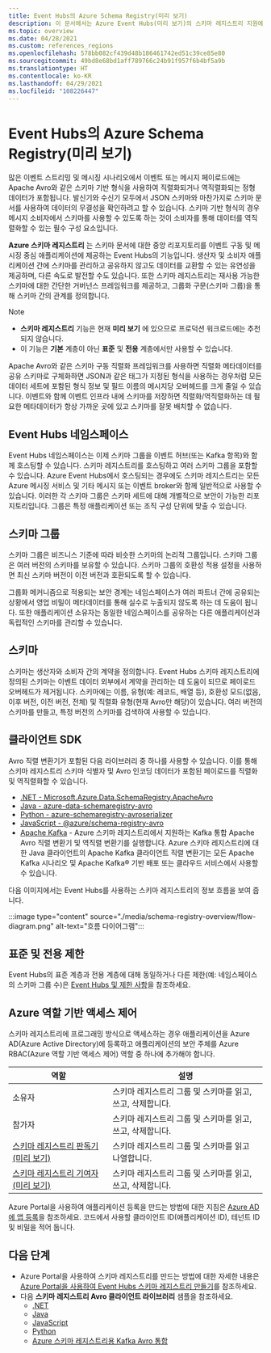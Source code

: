 ```yaml
---
title: Event Hubs의 Azure Schema Registry(미리 보기)
description: 이 문서에서는 Azure Event Hubs(미리 보기)의 스키마 레지스트리 지원에 대해 간략하게 설명합니다.
ms.topic: overview
ms.date: 04/28/2021
ms.custom: references_regions
ms.openlocfilehash: 578bb082cf439d48b186461742ed51c39ce85e80
ms.sourcegitcommit: 49bd8e68bd1aff789766c24b91f957f6b4bf5a9b
ms.translationtype: HT
ms.contentlocale: ko-KR
ms.lasthandoff: 04/29/2021
ms.locfileid: "108226447"
---
```

# <a name="azure-schema-registry-in-event-hubs-preview"></a>Event Hubs의 Azure Schema Registry(미리 보기)
많은 이벤트 스트리밍 및 메시징 시나리오에서 이벤트 또는 메시지 페이로드에는 Apache Avro와 같은 스키마 기반 형식을 사용하여 직렬화되거나 역직렬화되는 정형 데이터가 포함됩니다. 발신기와 수신기 모두에서 JSON 스키마와 마찬가지로 스키마 문서를 사용하여 데이터의 무결성을 확인하려고 할 수 있습니다. 스키마 기반 형식의 경우 메시지 소비자에서 스키마를 사용할 수 있도록 하는 것이 소비자를 통해 데이터를 역직렬화할 수 있는 필수 구성 요소입니다. 

**Azure 스키마 레지스트리** 는 스키마 문서에 대한 중앙 리포지토리를 이벤트 구동 및 메시징 중심 애플리케이션에 제공하는 Event Hubs의 기능입니다. 생산자 및 소비자 애플리케이션 간에 스키마를 관리하고 공유하지 않고도 데이터를 교환할 수 있는 유연성을 제공하며, 다른 속도로 발전할 수도 있습니다. 또한 스키마 레지스트리는 재사용 가능한 스키마에 대한 간단한 거버넌스 프레임워크를 제공하고, 그룹화 구문(스키마 그룹)을 통해 스키마 간의 관계를 정의합니다.

> [!NOTE]
> - **스키마 레지스트리** 기능은 현재 **미리 보기** 에 있으므로 프로덕션 워크로드에는 추천되지 않습니다.
> - 이 기능은 **기본** 계층이 아닌 **표준** 및 **전용** 계층에서만 사용할 수 있습니다.

Apache Avro와 같은 스키마 구동 직렬화 프레임워크를 사용하면 직렬화 메타데이터를 공유 스키마로 구체화하면 JSON과 같은 태그가 지정된 형식을 사용하는 경우처럼 모든 데이터 세트에 포함된 형식 정보 및 필드 이름의 메시지당 오버헤드를 크게 줄일 수 있습니다. 이벤트와 함께 이벤트 인프라 내에 스키마를 저장하면 직렬화/역직렬화하는 데 필요한 메타데이터가 항상 가까운 곳에 있고 스키마를 잘못 배치할 수 없습니다. 

## <a name="event-hubs-namespace"></a>Event Hubs 네임스페이스
Event Hubs 네임스페이스는 이제 스키마 그룹을 이벤트 허브(또는 Kafka 항목)와 함께 호스팅할 수 있습니다. 스키마 레지스트리를 호스팅하고 여러 스키마 그룹을 포함할 수 있습니다. Azure Event Hubs에서 호스팅되는 경우에도 스키마 레지스트리는 모든 Azure 메시징 서비스 및 기타 메시지 또는 이벤트 broker와 함께 일반적으로 사용할 수 있습니다. 이러한 각 스키마 그룹은 스키마 세트에 대해 개별적으로 보안이 가능한 리포지토리입니다. 그룹은 특정 애플리케이션 또는 조직 구성 단위에 맞출 수 있습니다. 

## <a name="schema-groups"></a>스키마 그룹
스키마 그룹은 비즈니스 기준에 따라 비슷한 스키마의 논리적 그룹입니다. 스키마 그룹은 여러 버전의 스키마를 보유할 수 있습니다. 스키마 그룹의 호환성 적용 설정을 사용하면 최신 스키마 버전이 이전 버전과 호환되도록 할 수 있습니다.

그룹화 메커니즘으로 적용되는 보안 경계는 네임스페이스가 여러 파트너 간에 공유되는 상황에서 영업 비밀이 메타데이터를 통해 실수로 누출되지 않도록 하는 데 도움이 됩니다. 또한 애플리케이션 소유자는 동일한 네임스페이스를 공유하는 다른 애플리케이션과 독립적인 스키마를 관리할 수 있습니다.


## <a name="schemas"></a>스키마
스키마는 생산자와 소비자 간의 계약을 정의합니다. Event Hubs 스키마 레지스트리에 정의된 스키마는 이벤트 데이터 외부에서 계약을 관리하는 데 도움이 되므로 페이로드 오버헤드가 제거됩니다. 스키마에는 이름, 유형(예: 레코드, 배열 등), 호환성 모드(없음, 이후 버전, 이전 버전, 전체) 및 직렬화 유형(현재 Avro만 해당)이 있습니다. 여러 버전의 스키마를 만들고, 특정 버전의 스키마를 검색하여 사용할 수 있습니다. 

## <a name="client-sdks"></a>클라이언트 SDK
Avro 직렬 변환기가 포함된 다음 라이브러리 중 하나를 사용할 수 있습니다. 이를 통해 스키마 레지스트리 스키마 식별자 및 Avro 인코딩 데이터가 포함된 페이로드를 직렬화 및 역직렬화할 수 있습니다.

- [.NET - Microsoft.Azure.Data.SchemaRegistry.ApacheAvro](https://github.com/Azure/azure-sdk-for-net/tree/master/sdk/schemaregistry/Microsoft.Azure.Data.SchemaRegistry.ApacheAvro)
- [Java - azure-data-schemaregistry-avro](https://github.com/Azure/azure-sdk-for-java/tree/master/sdk/schemaregistry/azure-data-schemaregistry-avro/)
- [Python - azure-schemaregistry-avroserializer](https://github.com/Azure/azure-sdk-for-python/tree/master/sdk/schemaregistry/azure-schemaregistry-avroserializer)
- [JavaScript - @azure/schema-registry-avro](https://github.com/Azure/azure-sdk-for-js/tree/master/sdk/schemaregistry/schema-registry-avro)
- [Apache Kafka](https://github.com/Azure/azure-schema-registry-for-kafka/) - Azure 스키마 레지스트리에서 지원하는 Kafka 통합 Apache Avro 직렬 변환기 및 역직렬 변환기를 실행합니다. Azure 스키마 레지스트리에 대한 Java 클라이언트의 Apache Kafka 클라이언트 직렬 변환기는 모든 Apache Kafka 시나리오 및 Apache Kafka® 기반 배포 또는 클라우드 서비스에서 사용할 수 있습니다. 

다음 이미지에서는 Event Hubs를 사용하는 스키마 레지스트리의 정보 흐름을 보여 줍니다. 

:::image type="content" source="./media/schema-registry-overview/flow-diagram.png" alt-text="흐름 다이어그램":::

## <a name="standard-vs-dedicated-limits"></a>표준 및 전용 제한
Event Hubs의 표준 계층과 전용 계층에 대해 동일하거나 다른 제한(예: 네임스페이스의 스키마 그룹 수)은 [Event Hubs 및 제한 사항](event-hubs-quotas.md)을 참조하세요.

## <a name="azure-role-based-access-control"></a>Azure 역할 기반 액세스 제어
스키마 레지스트리에 프로그래밍 방식으로 액세스하는 경우 애플리케이션을 Azure AD(Azure Active Directory)에 등록하고 애플리케이션의 보안 주체를 Azure RBAC(Azure 역할 기반 액세스 제어) 역할 중 하나에 추가해야 합니다.

| 역할 | 설명 | 
| ---- | ----------- | 
| 소유자 | 스키마 레지스트리 그룹 및 스키마를 읽고, 쓰고, 삭제합니다. |
| 참가자 | 스키마 레지스트리 그룹 및 스키마를 읽고, 쓰고, 삭제합니다. |
| [스키마 레지스트리 판독기(미리 보기)](../role-based-access-control/built-in-roles.md#schema-registry-reader-preview) | 스키마 레지스트리 그룹 및 스키마를 읽고 나열합니다. |
| [스키마 레지스트리 기여자(미리 보기)](../role-based-access-control/built-in-roles.md#schema-registry-reader-preview) | 스키마 레지스트리 그룹 및 스키마를 읽고, 쓰고, 삭제합니다. |

Azure Portal을 사용하여 애플리케이션 등록을 만드는 방법에 대한 지침은 [Azure AD에 앱 등록](../active-directory/develop/quickstart-register-app.md)을 참조하세요. 코드에서 사용할 클라이언트 ID(애플리케이션 ID), 테넌트 ID 및 비밀을 적어 둡니다. 

## <a name="next-steps"></a>다음 단계

- Azure Portal을 사용하여 스키마 레지스트리를 만드는 방법에 대한 자세한 내용은 [Azure Portal을 사용하여 Event Hubs 스키마 레지스트리 만들기](create-schema-registry.md)를 참조하세요.
- 다음 **스키마 레지스트리 Avro 클라이언트 라이브러리** 샘플을 참조하세요.
    - [.NET](https://github.com/Azure/azure-sdk-for-net/tree/master/sdk/schemaregistry/Microsoft.Azure.Data.SchemaRegistry.ApacheAvro/tests/Samples)
    - [Java](https://github.com/Azure/azure-sdk-for-java/tree/master/sdk/schemaregistry/azure-data-schemaregistry-avro/src/samples)
    - [JavaScript](https://github.com/Azure/azure-sdk-for-js/tree/master/sdk/schemaregistry/schema-registry-avro/samples )
    - [Python](https://github.com/Azure/azure-sdk-for-python/tree/master/sdk/schemaregistry/azure-schemaregistry-avroserializer/samples )
    - [Azure 스키마 레지스트리용 Kafka Avro 통합](https://github.com/Azure/azure-schema-registry-for-kafka/tree/master/csharp/avro/samples)
